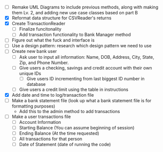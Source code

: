 - [ ] Remake UML Diagrams to include previous methods, along with making them Lv. 2, and adding new use case classes based on part B
- [x] Reformat data structure for CSVReader's returns
- [x] Create TransactionReader
  - [ ] Finalize funcitonality
  - [ ] Add transaction functionality to Bank Manager method
- [ ] Figure out what the fuck and interface is
- [ ] Use a design pattern: research which design pattern we need to use
- [ ] Create new bank user
  - [ ] Ask user to input all information: Name, DOB, Address, City, State, Zip, and Phone Number.
  - [ ] Give users a checking, savings and credit account with their own unique IDs
    - [ ] Give users ID incrementing from last biggest ID number in database
  - [ ] Give users a credit limit using the table in instructions
- [x] Add date and time to log/transaction file
- [ ] Make a bank statement file (look up what a bank statement file is for formatting purposes)
  - Add this to the admin method to add transactions
- [ ] Make a user transactions file
  - [ ] Account Information 
  - [ ] Starting Balance (You can assume beginning of session) 
  - [ ] Ending Balance (At the time requested) 
  - [ ] All transactions for that person
  - [ ] Date of Statement (date of running the code)